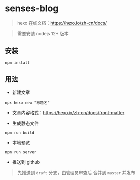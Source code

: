 # senses-blog

> hexo 在线文档：https://hexo.io/zh-cn/docs/

> 需要安装 nodejs 12+ 版本

## 安装

```npm
npm install
```

## 用法

- 新建文章
```npm
npx hexo new "标题名"
```

- 文章内容格式：https://hexo.io/zh-cn/docs/front-matter

- 生成静态文件
```npm
npm run build
```

- 本地预览
```npm
npm run server
```

- 推送到 github
> 先推送到 `draft` 分支，由管理员审查后 合并到 `master` 并发布
